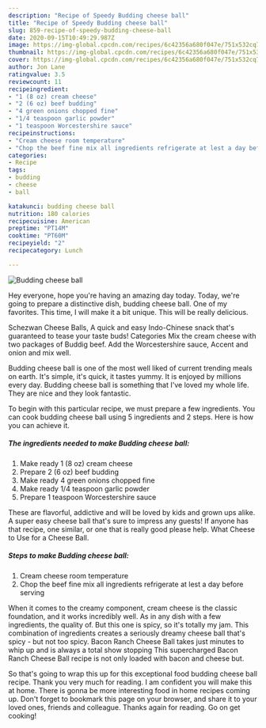 ```yaml
---
description: "Recipe of Speedy Budding cheese ball"
title: "Recipe of Speedy Budding cheese ball"
slug: 859-recipe-of-speedy-budding-cheese-ball
date: 2020-09-15T10:49:29.987Z
image: https://img-global.cpcdn.com/recipes/6c42356a680f047e/751x532cq70/budding-cheese-ball-recipe-main-photo.jpg
thumbnail: https://img-global.cpcdn.com/recipes/6c42356a680f047e/751x532cq70/budding-cheese-ball-recipe-main-photo.jpg
cover: https://img-global.cpcdn.com/recipes/6c42356a680f047e/751x532cq70/budding-cheese-ball-recipe-main-photo.jpg
author: Jon Lane
ratingvalue: 3.5
reviewcount: 11
recipeingredient:
- "1 (8 oz) cream cheese"
- "2 (6 oz) beef budding"
- "4 green onions chopped fine"
- "1/4 teaspoon garlic powder"
- "1 teaspoon Worcestershire sauce"
recipeinstructions:
- "Cream cheese room temperature"
- "Chop the beef fine mix all ingredients refrigerate at lest a day before serving"
categories:
- Recipe
tags:
- budding
- cheese
- ball

katakunci: budding cheese ball 
nutrition: 180 calories
recipecuisine: American
preptime: "PT14M"
cooktime: "PT60M"
recipeyield: "2"
recipecategory: Lunch

---
```



![Budding cheese ball](https://img-global.cpcdn.com/recipes/6c42356a680f047e/751x532cq70/budding-cheese-ball-recipe-main-photo.jpg)

Hey everyone, hope you're having an amazing day today. Today, we're going to prepare a distinctive dish, budding cheese ball. One of my favorites. This time, I will make it a bit unique. This will be really delicious.

Schezwan Cheese Balls, A quick and easy Indo-Chinese snack that&#39;s guaranteed to tease your taste buds! Categories Mix the cream cheese with two packages of Buddig beef. Add the Worcestershire sauce, Accent and onion and mix well.

Budding cheese ball is one of the most well liked of current trending meals on earth. It's simple, it's quick, it tastes yummy. It is enjoyed by millions every day. Budding cheese ball is something that I've loved my whole life. They are nice and they look fantastic.


To begin with this particular recipe, we must prepare a few ingredients. You can cook budding cheese ball using 5 ingredients and 2 steps. Here is how you can achieve it.

<!--inarticleads1-->

##### The ingredients needed to make Budding cheese ball:

1. Make ready 1 (8 oz) cream cheese
1. Prepare 2 (6 oz) beef budding
1. Make ready 4 green onions chopped fine
1. Make ready 1/4 teaspoon garlic powder
1. Prepare 1 teaspoon Worcestershire sauce


These are flavorful, addictive and will be loved by kids and grown ups alike. A super easy cheese ball that&#39;s sure to impress any guests! If anyone has that recipe, one similar, or one that is really good please help. What Cheese to Use for a Cheese Ball. 

<!--inarticleads2-->

##### Steps to make Budding cheese ball:

1. Cream cheese room temperature
1. Chop the beef fine mix all ingredients refrigerate at lest a day before serving


When it comes to the creamy component, cream cheese is the classic foundation, and it works incredibly well. As in any dish with a few ingredients, the quality of. But this one is spicy, so it&#39;s totally my jam. This combination of ingredients creates a seriously dreamy cheese ball that&#39;s spicy - but not too spicy. Bacon Ranch Cheese Ball takes just minutes to whip up and is always a total show stopping This supercharged Bacon Ranch Cheese Ball recipe is not only loaded with bacon and cheese but. 

So that's going to wrap this up for this exceptional food budding cheese ball recipe. Thank you very much for reading. I am confident you will make this at home. There is gonna be more interesting food in home recipes coming up. Don't forget to bookmark this page on your browser, and share it to your loved ones, friends and colleague. Thanks again for reading. Go on get cooking!
